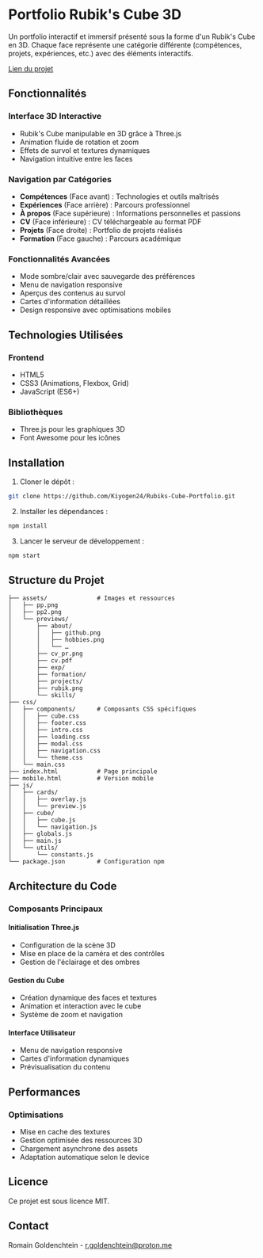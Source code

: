 # Portfolio Rubik's Cube 3D

Un portfolio interactif et immersif présenté sous la forme d'un Rubik's Cube en 3D. Chaque face représente une catégorie différente (compétences, projets, expériences, etc.) avec des éléments interactifs.

[Lien du projet](goldenrom.vercel.app)

## Fonctionnalités

### Interface 3D Interactive

- Rubik's Cube manipulable en 3D grâce à Three.js
- Animation fluide de rotation et zoom
- Effets de survol et textures dynamiques
- Navigation intuitive entre les faces

### Navigation par Catégories

- **Compétences** (Face avant) : Technologies et outils maîtrisés
- **Expériences** (Face arrière) : Parcours professionnel  
- **À propos** (Face supérieure) : Informations personnelles et passions
- **CV** (Face inférieure) : CV téléchargeable au format PDF
- **Projets** (Face droite) : Portfolio de projets réalisés
- **Formation** (Face gauche) : Parcours académique

### Fonctionnalités Avancées  

- Mode sombre/clair avec sauvegarde des préférences
- Menu de navigation responsive
- Aperçus des contenus au survol
- Cartes d'information détaillées
- Design responsive avec optimisations mobiles

## Technologies Utilisées

### Frontend

- HTML5
- CSS3 (Animations, Flexbox, Grid)
- JavaScript (ES6+)

### Bibliothèques

- Three.js pour les graphiques 3D
- Font Awesome pour les icônes

## Installation

1. Cloner le dépôt :

```bash
git clone https://github.com/Kiyogen24/Rubiks-Cube-Portfolio.git
```

2. Installer les dépendances :

```bash
npm install
```

3. Lancer le serveur de développement :

```bash
npm start
```

## Structure du Projet

```plaintext
├── assets/              # Images et ressources
│   ├── pp.png
│   ├── pp2.png
│   └── previews/
│       ├── about/
│       │   ├── github.png
│       │   ├── hobbies.png
│       │   └── … 
│       ├── cv_pr.png
│       ├── cv.pdf
│       ├── exp/
│       ├── formation/
│       ├── projects/
│       ├── rubik.png
│       └── skills/
├── css/                 
│   ├── components/      # Composants CSS spécifiques
│   │   ├── cube.css
│   │   ├── footer.css
│   │   ├── intro.css
│   │   ├── loading.css
│   │   ├── modal.css
│   │   ├── navigation.css
│   │   └── theme.css
│   └── main.css
├── index.html           # Page principale
├── mobile.html          # Version mobile
├── js/
│   ├── cards/
│   │   ├── overlay.js
│   │   └── preview.js
│   ├── cube/
│   │   ├── cube.js
│   │   └── navigation.js
│   ├── globals.js
│   ├── main.js
│   └── utils/
│       └── constants.js
└── package.json         # Configuration npm
```

## Architecture du Code

### Composants Principaux

#### Initialisation Three.js

- Configuration de la scène 3D
- Mise en place de la caméra et des contrôles
- Gestion de l'éclairage et des ombres

#### Gestion du Cube

- Création dynamique des faces et textures
- Animation et interaction avec le cube
- Système de zoom et navigation

#### Interface Utilisateur

- Menu de navigation responsive
- Cartes d'information dynamiques
- Prévisualisation du contenu

## Performances

### Optimisations

- Mise en cache des textures
- Gestion optimisée des ressources 3D
- Chargement asynchrone des assets
- Adaptation automatique selon le device

## Licence

Ce projet est sous licence MIT.

## Contact

Romain Goldenchtein - [r.goldenchtein@proton.me](mailto:r.goldenchtein@proton.me)